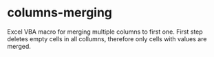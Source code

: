 # columns-merging
Excel VBA macro for merging multiple columns to first one.
First step deletes empty cells in all collumns, therefore only cells with values are merged.
